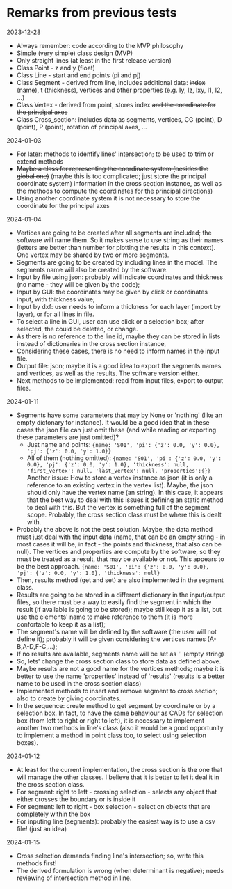 # Remarks from previous tests

2023-12-28

- Always remember: code according to the MVP philosophy
- Simple (very simple) class design (MVP)
- Only straight lines (at least in the first release version)
- Class Point - z and y (float)
- Class Line - start and end points (pi and pj)
- Class Segment - derived from line, includes additional data: ~~index~~ (name), t (thickness), vertices and other properties (e.g. Iy, Iz, Ixy, I1, I2, ...)
- Class Vertex - derived from point, stores index ~~and the coordinate for the principal axes~~
- Class Cross_section: includes data as segments, vertices, CG (point), D (point), P (point), rotation of principal axes, ...

2024-01-03

 - For later: methods to idenfify lines' intersection; to be used to trim or extend methods
 - ~~Maybe a class for representing the coordinate system (besides the global one)~~ (maybe this is too complicated; just store the principal coordinate system) information in the cross section instance, as well as the methods to compute the coordinates for the principal directions)
 - Using another coordinate system it is not necessary to store the coordinate for the principal axes

2024-01-04

 - Vertices are going to be created after all segments are included; the software will name them. So it makes sense to use string as their names (letters are better than number for plotting the results in this context). One vertex may be shared by two or more segments.
 - Segments are going to be created by including lines in the model. The segments name will also be created by the software.
 - Input by file using json: probably will indicate coordinates and thickness (no name - they will be given by the code);
 - Input by GUI: the coordinates may be given by click or coordinates input, with thickness value;
 - Input by dxf: user needs to inform a thickness for each layer (import by layer), or for all lines in file.
 - To select a line in GUI, user can use click or a selection box; after selected, the could be deleted, or change.
 - As there is no reference to the line id, maybe they can be stored in lists instead of dictionaries in the cross section instance,
 - Considering these cases, there is no need to inform names in the input file.
 - Output file: json; maybe it is a good idea to export the segments names and vertices, as well as the results. The software version either.
 - Next methods to be implemented: read from input files, export to output files.
  
2024-01-11

 - Segments have some parameters that may by None or 'nothing' (like an empty dictonary for instance). It would be a good idea that in these cases the json file can just omit these (and while reading or exporting these parameters are just omitted)?
   - Just name and points:
    ```{name: 'S01', 'pi': {'z': 0.0, 'y': 0.0}, 'pj': {'z': 0.0, 'y': 1.0}} ```
   - All of them (nothing omitted):
    ```{name: 'S01', 'pi': {'z': 0.0, 'y': 0.0}, 'pj': {'z': 0.0, 'y': 1.0}, 'thickness': null, 'first_vertex': null, 'last_vertex': null, 'properties':{}}```
   Another issue: How to store a vertex instance as json (it is only a reference to an existing vertex in the vertex list). Maybe, the json should only have the vertex name (an string). In this case, it appears that the best way to deal with this issues it defining an static method to deal with this. But the vertex is something full of the segment scope. Probably, the cross section class must be where this is dealt with.
 - Probably the above is not the best solution. Maybe, the data method must just deal with the input data (name, that can be an empty string - in  most cases it will be, in fact - the points and thickness, that also can be null). The vertices and properties are compute by the software, so they must be treated as a result, that may be available or not. This appears to be the best approach.
    ```{name: 'S01', 'pi': {'z': 0.0, 'y': 0.0}, 'pj': {'z': 0.0, 'y': 1.0}, 'thickness': null} ```
 - Then, results method (get and set) are also implemented in the segment class.
 - Results are going to be stored in a different dictionary in the input/output files, so there must be a way to easily find the segment in which the result (if available is going to be stored); maybe still keep it as a list, but use the elements' name to make reference to them (it is more confortable to keep it as a list);
 - The segment's name will be defined by the software (the user will not define it); probably it will be given considering the vertices names (A-B,A-D,F-C,...);
 - If no results are available, segments name will be set as '' (empty string)
 - So, lets' change the cross section class to store data as defined above.
 - Maybe results are not a good name for the vertices methods; maybe it is better to use the name 'properties' instead of 'results' (results is a better name to be used in the cross section class)
 - Implemented methods to insert and remove segment to cross section; also to create by giving coordinates.
 - In the sequence: create method to get segment by coordinate or by a selection box. In fact, to have the same behaviour as CADs for selection box (from left to right or right to left), it is necessary to implement another two methods in line's class (also it would be a good opportunity to implement a method in point class too, to select using selection boxes).
  
2024-01-12

 - At least for the current implementation, the cross section is the one that will manage the other classes. I believe that it is better to let it deal it in the cross section class.
 - For segment: right to left - crossing selection - selects any object that either crosses the boundary or is inside it
 - For segment: left to right - box selection - select on objects that are completely within the box
 - For inputing line (segments): probably the easiest way is to use a csv file! (just an idea)

2024-01-15

 - Cross selection demands finding line's intersection; so, write this methods first!
 - The derived formulation is wrong (when determinant is negative); needs reviewing of intersection method in line. 